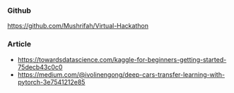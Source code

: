 ### Github
https://github.com/Mushrifah/Virtual-Hackathon

### Article
- https://towardsdatascience.com/kaggle-for-beginners-getting-started-75decb43c0c0
- https://medium.com/@ivolinengong/deep-cars-transfer-learning-with-pytorch-3e7541212e85
